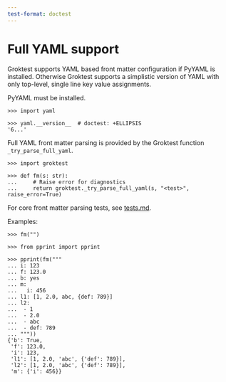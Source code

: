 ```yaml
---
test-format: doctest
---
```


# Full YAML support

Groktest supports YAML based front matter configuration if PyYAML is
installed. Otherwise Groktest supports a simplistic version of YAML with
only top-level, single line key value assignments.

PyYAML must be installed.

    >>> import yaml

    >>> yaml.__version__  # doctest: +ELLIPSIS
    '6...'

Full YAML front matter parsing is provided by the Groktest function
`_try_parse_full_yaml`.

    >>> import groktest

    >>> def fm(s: str):
    ...     # Raise error for diagnostics
    ...     return groktest._try_parse_full_yaml(s, "<test>", raise_error=True)

For core front matter parsing tests, see [tests.md](tests.md).

Examples:

    >>> fm("")

    >>> from pprint import pprint

    >>> pprint(fm("""
    ... i: 123
    ... f: 123.0
    ... b: yes
    ... m:
    ...   i: 456
    ... l1: [1, 2.0, abc, {def: 789}]
    ... l2:
    ...  - 1
    ...  - 2.0
    ...  - abc
    ...  - def: 789
    ... """))
    {'b': True,
     'f': 123.0,
     'i': 123,
     'l1': [1, 2.0, 'abc', {'def': 789}],
     'l2': [1, 2.0, 'abc', {'def': 789}],
     'm': {'i': 456}}
